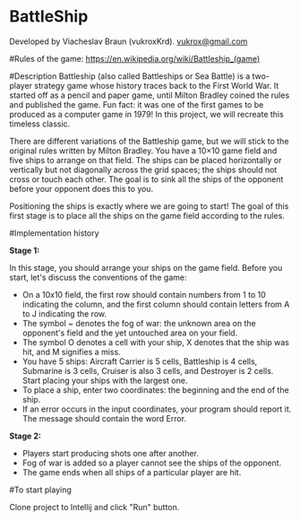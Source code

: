 # BattleShip
Developed by Viacheslav Braun (vukroxKrd).
vukrox@gmail.com

#Rules of the game:
https://en.wikipedia.org/wiki/Battleship_(game)

#Description
Battleship (also called Battleships or Sea Battle) is a two-player strategy game whose history traces back to the First World War. It started off as a pencil and paper game, until Milton Bradley coined the rules and published the game. Fun fact: it was one of the first games to be produced as a computer game in 1979! In this project, we will recreate this timeless classic.

There are different variations of the Battleship game, but we will stick to the original rules written by Milton Bradley. You have a 10×10 game field and five ships to arrange on that field. The ships can be placed horizontally or vertically but not diagonally across the grid spaces; the ships should not cross or touch each other. The goal is to sink all the ships of the opponent before your opponent does this to you.

Positioning the ships is exactly where we are going to start! The goal of this first stage is to place all the ships on the game field according to the rules.

#Implementation history

**Stage 1:**

In this stage, you should arrange your ships on the game field. Before you start, let's discuss the conventions of the game:

- On a 10x10 field, the first row should contain numbers from 1 to 10 indicating the column, and the first column should contain letters from A to J indicating the row.
- The symbol ~ denotes the fog of war: the unknown area on the opponent's field and the yet untouched area on your field.
- The symbol O denotes a cell with your ship, X denotes that the ship was hit, and M signifies a miss.
- You have 5 ships: Aircraft Carrier is 5 cells, Battleship is 4 cells, Submarine is 3 cells, Cruiser is also 3 cells, and Destroyer is 2 cells. Start placing your ships with the largest one.
- To place a ship, enter two coordinates: the beginning and the end of the ship.
- If an error occurs in the input coordinates, your program should report it. The message should contain the word Error.

**Stage 2:**

- Players start producing shots one after another.
- Fog of war is added so a player cannot see the ships of the opponent.
- The game ends when all ships of a particular player are hit.

#To start playing

Clone project to Intellij and click "Run" button. 

